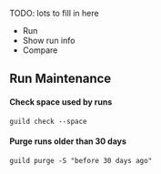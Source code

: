 <!-- -*- eval:(visual-line-mode 1) -*- -->

<div data-theme-toc="true"></div>
<div data-guild-docs="true"></div>

TODO: lots to fill in here

- Run
- Show run info
- Compare

## Run Maintenance

#### Check space used by runs

``` command
guild check --space
```

#### Purge runs older than 30 days

``` command
guild purge -S "before 30 days ago"
```
